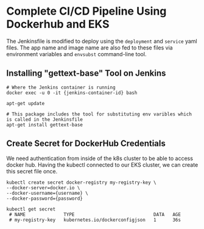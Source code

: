 # Complete CI/CD Pipeline Using Dockerhub and EKS

The Jenkinsfile is modified to deploy using the `deployment` and `service` yaml files. The app name and image name are also fed to these files via environment variables and `envsubst` command-line tool.

## Installing "gettext-base" Tool on Jenkins
    
    # Where the Jenkins container is running
    docker exec -u 0 -it {jenkins-container-id} bash
    
    apt-get update
    
    # This package includes the tool for substituting env varibles which is called in the Jenkinsfile
    apt-get install gettext-base
    
## Create Secret for DockerHub Credentials

We need authentication from inside of the k8s cluster to be able to access docker hub. Having the kubectl connected to our EKS cluster, we can create this secret file once.

    kubectl create secret docker-registry my-registry-key \
    --docker-server=docker.io \
    --docker-username={username} \
    --docker-password={password}
    
    kubectl get secret
     # NAME              TYPE                             DATA   AGE
     # my-registry-key   kubernetes.io/dockerconfigjson   1      36s
     
